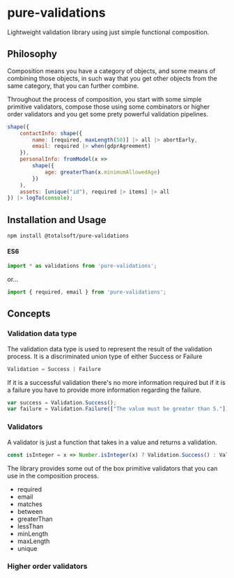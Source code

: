 # pure-validations
Lightweight validation library using just simple functional composition.

## Philosophy
Composition means you have a category of objects, and some means of combining those objects, in such way that you get other objects from the same category, that you can further combine.

Throughout the process of composition, you start with some simple primitive validators, compose those using some combinators or higher order validators and you get some prety powerful validation pipelines.
```javascript
shape({
    contactInfo: shape({
        name: [required, maxLength(50)] |> all |> abortEarly,
        email: required |> when(gdprAgreement)
    }),
    personalInfo: fromModel(x =>
        shape({
            age: greaterThan(x.minimumAllowedAge)
        })
    ),
    assets: [unique("id"), required |> items] |> all
}) |> logTo(console);
```

## Installation and Usage
`npm install @totalsoft/pure-validations`

#### ES6

```javascript
import * as validations from 'pure-validations';
```
or...

```javascript
import { required, email } from 'pure-validations';
```

## Concepts

### Validation data type
The validation data type is used to represent the result of the validation process.
It is a discriminated union type of either Success or Failure
```javascript
Validation = Success | Failure
```
If it is a successful validation there's no more information required but if it is a failure you have to provide more information regarding the failure.
```javascript
var success = Validation.Success();
var failure = Validation.Failure(["The value must be greater than 5."]);
```

### Validators
A validator is just a function that takes in a value and returns a validation.
```javascript
const isInteger = x => Number.isInteger(x) ? Validation.Success() : Validation.Failure(['Not an integer!']);
```

The library provides some out of the box primitive validators that you can use in the composition process.
 - required
 - email
 - matches
 - between
 - greaterThan
 - lessThan
 - minLength
 - maxLength
 - unique

### Higher order validators


